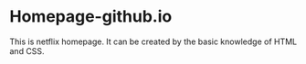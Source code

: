 # Homepage-github.io
This is netflix homepage.
It can be created by the basic knowledge of HTML and CSS.
